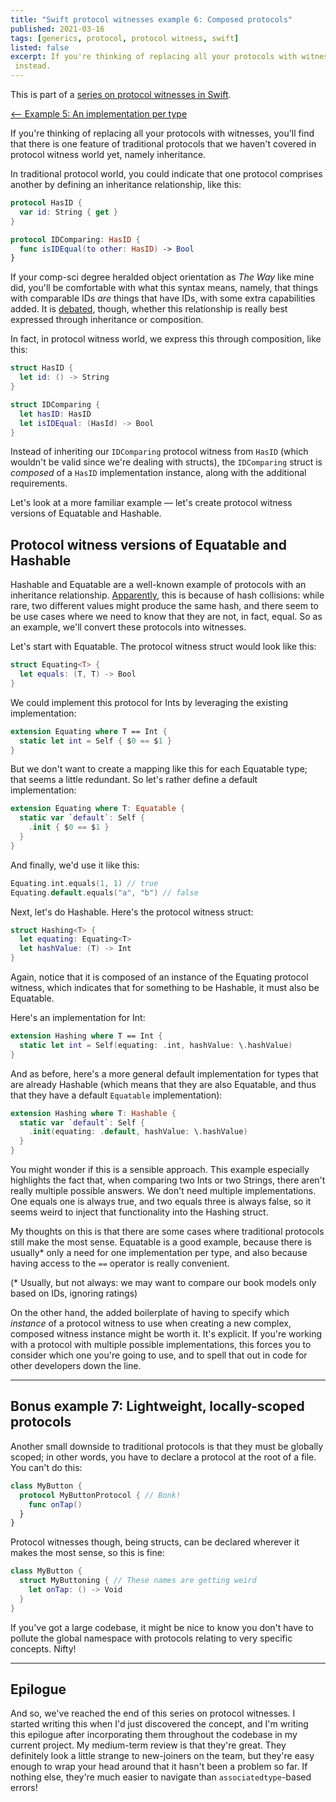 ```yaml
---
title: "Swift protocol witnesses example 6: Composed protocols"
published: 2021-03-16 
tags: [generics, protocol, protocol witness, swift]
listed: false
excerpt: If you're thinking of replacing all your protocols with witnesses, you'll find that there is one feature of traditional protocols that we haven't covered in protocol witness world yet, namely inheritance.
 instead.
---
```

This is part of a [series on protocol witnesses in Swift](/posts/swift-protocol-witnesses/).

[<-- Example 5: An implementation per type](/posts/swift-protocol-witnesses/swift-protocol-witnesses-5/)

If you're thinking of replacing all your protocols with witnesses, you'll find that there is one feature of traditional protocols that we haven't covered in protocol witness world yet, namely inheritance.

In traditional protocol world, you could indicate that one protocol comprises another by defining an inheritance relationship, like this:

```swift
protocol HasID {
  var id: String { get }
}

protocol IDComparing: HasID {
  func isIDEqual(to other: HasID) -> Bool
}
```

If your comp-sci degree heralded object orientation as *The Way* like mine did, you'll be comfortable with what this syntax means, namely, that things with comparable IDs *are* things that have IDs, with some extra capabilities added. It is [debated](https://en.wikipedia.org/wiki/Composition_over_inheritance), though, whether this relationship is really best expressed through inheritance or composition.

In fact, in protocol witness world, we express this through composition, like this:

```swift
struct HasID {
  let id: () -> String
}

struct IDComparing {
  let hasID: HasID
  let isIDEqual: (HasId) -> Bool
}
```

Instead of inheriting our `IDComparing` protocol witness from `HasID` (which wouldn't be valid since we're dealing with structs), the `IDComparing` struct is *composed* of a `HasID` implementation instance, along with the additional requirements.

Let's look at a more familiar example — let's create protocol witness versions of Equatable and Hashable.

## Protocol witness versions of Equatable and Hashable

Hashable and Equatable are a well-known example of protocols with an inheritance relationship. [Apparently](https://forums.swift.org/t/why-does-hashable-require-equatable/16817/4), this is because of hash collisions: while rare, two different values might produce the same hash, and there seem to be use cases where we need to know that they are not, in fact, equal. So as an example, we'll convert these protocols into witnesses.

Let's start with Equatable. The protocol witness struct would look like this:

```swift
struct Equating<T> {
  let equals: (T, T) -> Bool
}
```

We could implement this protocol for Ints by leveraging the existing implementation:

```swift
extension Equating where T == Int {
  static let int = Self { $0 == $1 }
}
```

But we don't want to create a mapping like this for each Equatable type; that seems a little redundant. So let's rather define a default implementation:

```swift
extension Equating where T: Equatable {
  static var `default`: Self {
    .init { $0 == $1 }
  }
}
```

And finally, we'd use it like this:

```swift
Equating.int.equals(1, 1) // true
Equating.default.equals("a", "b") // false
```

Next, let's do Hashable. Here's the protocol witness struct:

```swift
struct Hashing<T> {
  let equating: Equating<T>
  let hashValue: (T) -> Int
}
```

Again, notice that it is composed of an instance of the Equating protocol witness, which indicates that for something to be Hashable, it must also be Equatable. 

Here's an implementation for Int:

```swift
extension Hashing where T == Int {
  static let int = Self(equating: .int, hashValue: \.hashValue)
}
```

And as before, here's a more general default implementation for types that are already Hashable (which means that they are also Equatable, and thus that they have a default `Equatable` implementation):

```swift
extension Hashing where T: Hashable {
  static var `default`: Self {
    .init(equating: .default, hashValue: \.hashValue)
  }
}
```

You might wonder if this is a sensible approach. This example especially highlights the fact that, when comparing two Ints or two Strings, there aren't really multiple possible answers. We don't need multiple implementations. One equals one is always true, and two equals three is always false, so it seems weird to inject that functionality into the Hashing struct.

My thoughts on this is that there are some cases where traditional protocols still make the most sense. Equatable is a good example, because there is usually* only a need for one implementation per type, and also because having access to the `==` operator is really convenient.

(* Usually, but not always: we may want to compare our book models only based on IDs, ignoring ratings)

On the other hand, the added boilerplate of having to specify which *instance* of a protocol witness to use when creating a new complex, composed witness instance might be worth it. It's explicit. If you're working with a protocol with multiple possible implementations, this forces you to consider which one you're going to use, and to spell that out in code for other developers down the line.

---

## Bonus example 7: Lightweight, locally-scoped protocols

Another small downside to traditional protocols is that they must be globally scoped; in other words, you have to declare a protocol at the root of a file. You can't do this:

```swift
class MyButton {
  protocol MyButtonProtocol { // Bonk!
    func onTap()
  }
}
```

Protocol witnesses though, being structs, can be declared wherever it makes the most sense, so this is fine:

```swift
class MyButton {
  struct MyButtoning { // These names are getting weird
    let onTap: () -> Void
  }
}
```

If you've got a large codebase, it might be nice to know you don't have to pollute the global namespace with protocols relating to very specific concepts. Nifty!

---

## Epilogue

And so, we've reached the end of this series on protocol witnesses. I started writing this when I'd just discovered the concept, and I'm writing this epilogue after incorporating them throughout the codebase in my current project. My medium-term review is that they're great. They definitely look a little strange to new-joiners on the team, but they're easy enough to wrap your head around that it hasn't been a problem so far. If nothing else, they're much easier to navigate than `associatedtype`-based errors!
